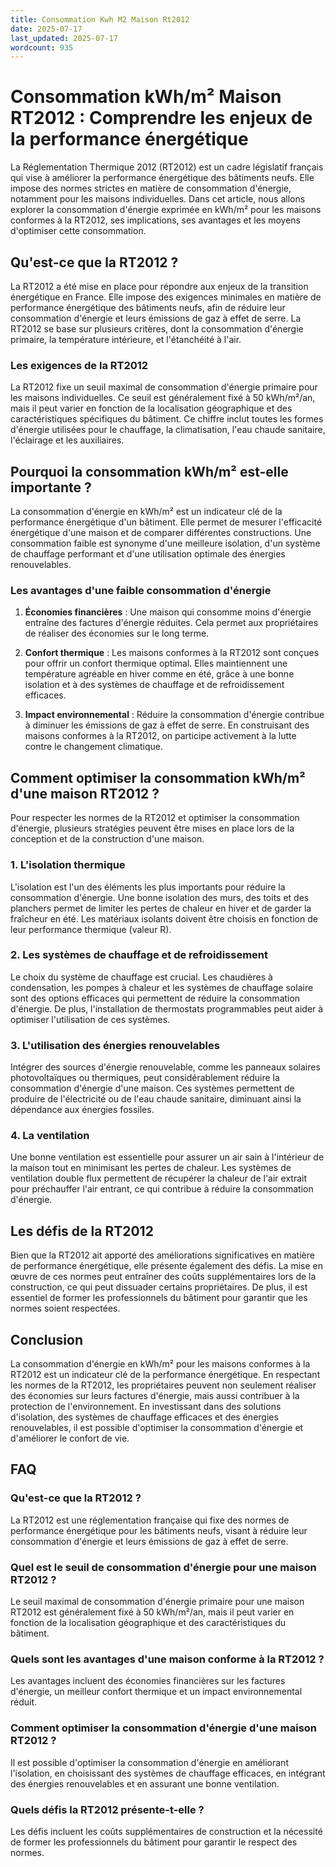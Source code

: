 ```yaml
---
title: Consommation Kwh M2 Maison Rt2012
date: 2025-07-17
last_updated: 2025-07-17
wordcount: 935
---
```


# Consommation kWh/m² Maison RT2012 : Comprendre les enjeux de la performance énergétique

La Réglementation Thermique 2012 (RT2012) est un cadre législatif français qui vise à améliorer la performance énergétique des bâtiments neufs. Elle impose des normes strictes en matière de consommation d'énergie, notamment pour les maisons individuelles. Dans cet article, nous allons explorer la consommation d'énergie exprimée en kWh/m² pour les maisons conformes à la RT2012, ses implications, ses avantages et les moyens d'optimiser cette consommation.

## Qu'est-ce que la RT2012 ?

La RT2012 a été mise en place pour répondre aux enjeux de la transition énergétique en France. Elle impose des exigences minimales en matière de performance énergétique des bâtiments neufs, afin de réduire leur consommation d'énergie et leurs émissions de gaz à effet de serre. La RT2012 se base sur plusieurs critères, dont la consommation d'énergie primaire, la température intérieure, et l'étanchéité à l'air.

### Les exigences de la RT2012

La RT2012 fixe un seuil maximal de consommation d'énergie primaire pour les maisons individuelles. Ce seuil est généralement fixé à 50 kWh/m²/an, mais il peut varier en fonction de la localisation géographique et des caractéristiques spécifiques du bâtiment. Ce chiffre inclut toutes les formes d'énergie utilisées pour le chauffage, la climatisation, l'eau chaude sanitaire, l'éclairage et les auxiliaires.

## Pourquoi la consommation kWh/m² est-elle importante ?

La consommation d'énergie en kWh/m² est un indicateur clé de la performance énergétique d'un bâtiment. Elle permet de mesurer l'efficacité énergétique d'une maison et de comparer différentes constructions. Une consommation faible est synonyme d'une meilleure isolation, d'un système de chauffage performant et d'une utilisation optimale des énergies renouvelables.

### Les avantages d'une faible consommation d'énergie

1. **Économies financières** : Une maison qui consomme moins d'énergie entraîne des factures d'énergie réduites. Cela permet aux propriétaires de réaliser des économies sur le long terme.
   
2. **Confort thermique** : Les maisons conformes à la RT2012 sont conçues pour offrir un confort thermique optimal. Elles maintiennent une température agréable en hiver comme en été, grâce à une bonne isolation et à des systèmes de chauffage et de refroidissement efficaces.

3. **Impact environnemental** : Réduire la consommation d'énergie contribue à diminuer les émissions de gaz à effet de serre. En construisant des maisons conformes à la RT2012, on participe activement à la lutte contre le changement climatique.

## Comment optimiser la consommation kWh/m² d'une maison RT2012 ?

Pour respecter les normes de la RT2012 et optimiser la consommation d'énergie, plusieurs stratégies peuvent être mises en place lors de la conception et de la construction d'une maison.

### 1. L'isolation thermique

L'isolation est l'un des éléments les plus importants pour réduire la consommation d'énergie. Une bonne isolation des murs, des toits et des planchers permet de limiter les pertes de chaleur en hiver et de garder la fraîcheur en été. Les matériaux isolants doivent être choisis en fonction de leur performance thermique (valeur R).

### 2. Les systèmes de chauffage et de refroidissement

Le choix du système de chauffage est crucial. Les chaudières à condensation, les pompes à chaleur et les systèmes de chauffage solaire sont des options efficaces qui permettent de réduire la consommation d'énergie. De plus, l'installation de thermostats programmables peut aider à optimiser l'utilisation de ces systèmes.

### 3. L'utilisation des énergies renouvelables

Intégrer des sources d'énergie renouvelable, comme les panneaux solaires photovoltaïques ou thermiques, peut considérablement réduire la consommation d'énergie d'une maison. Ces systèmes permettent de produire de l'électricité ou de l'eau chaude sanitaire, diminuant ainsi la dépendance aux énergies fossiles.

### 4. La ventilation

Une bonne ventilation est essentielle pour assurer un air sain à l'intérieur de la maison tout en minimisant les pertes de chaleur. Les systèmes de ventilation double flux permettent de récupérer la chaleur de l'air extrait pour préchauffer l'air entrant, ce qui contribue à réduire la consommation d'énergie.

## Les défis de la RT2012

Bien que la RT2012 ait apporté des améliorations significatives en matière de performance énergétique, elle présente également des défis. La mise en œuvre de ces normes peut entraîner des coûts supplémentaires lors de la construction, ce qui peut dissuader certains propriétaires. De plus, il est essentiel de former les professionnels du bâtiment pour garantir que les normes soient respectées.

## Conclusion

La consommation d'énergie en kWh/m² pour les maisons conformes à la RT2012 est un indicateur clé de la performance énergétique. En respectant les normes de la RT2012, les propriétaires peuvent non seulement réaliser des économies sur leurs factures d'énergie, mais aussi contribuer à la protection de l'environnement. En investissant dans des solutions d'isolation, des systèmes de chauffage efficaces et des énergies renouvelables, il est possible d'optimiser la consommation d'énergie et d'améliorer le confort de vie.

## FAQ

### Qu'est-ce que la RT2012 ?

La RT2012 est une réglementation française qui fixe des normes de performance énergétique pour les bâtiments neufs, visant à réduire leur consommation d'énergie et leurs émissions de gaz à effet de serre.

### Quel est le seuil de consommation d'énergie pour une maison RT2012 ?

Le seuil maximal de consommation d'énergie primaire pour une maison RT2012 est généralement fixé à 50 kWh/m²/an, mais il peut varier en fonction de la localisation géographique et des caractéristiques du bâtiment.

### Quels sont les avantages d'une maison conforme à la RT2012 ?

Les avantages incluent des économies financières sur les factures d'énergie, un meilleur confort thermique et un impact environnemental réduit.

### Comment optimiser la consommation d'énergie d'une maison RT2012 ?

Il est possible d'optimiser la consommation d'énergie en améliorant l'isolation, en choisissant des systèmes de chauffage efficaces, en intégrant des énergies renouvelables et en assurant une bonne ventilation.

### Quels défis la RT2012 présente-t-elle ?

Les défis incluent les coûts supplémentaires de construction et la nécessité de former les professionnels du bâtiment pour garantir le respect des normes.